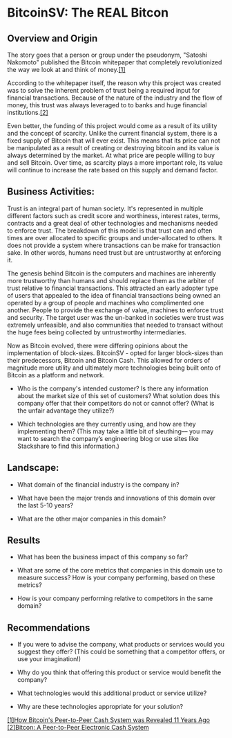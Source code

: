 # BitcoinSV: The REAL Bitcon

## Overview and Origin

The story goes that a person or group under the pseudonym, "Satoshi Nakomoto" published the Bitcoin whitepaper that completely revolutionized the way we look at and think of money.[[1]](https://news.bitcoin.com/how-bitcoins-peer-to-peer-cash-system-was-revealed-11-years-ago/#:~:text=On%20the%20eve%20of%20Halloween%20on%20October%2031%2C%202008%2C%20Satoshi,existence%20following%20Bitcoin's%20initial%20launch.) 

According to the whitepaper itself, the reason why this project was created was to solve the inherent problem of trust being a required input for financial transactions. Because of the nature of the industry and the flow of money, this trust was always leveraged to to banks and huge financial institutions.[[2]](https://bitcoin.org/bitcoin.pdf) 

Even better, the funding of this project would come as a result of its utility and the concept of scarcity. Unlike the current financial system, there is a fixed supply of Bitcoin that will ever exist. This means that its price can not be manipulated as a result of creating or destroying bitcoin and its value is always determined by the market. At what price are people willing to buy and sell Bitcoin. Over time, as scarcity plays a more important role, its value will continue to increase the rate based on this supply and demand factor. 


## Business Activities:

Trust is an integral part of human society. It's represented in multiple different factors such as credit score and worthiness, interest rates, terms, contracts and a great deal of other technologies and mechanisms needed to enforce trust. The breakdown of this model is that trust can and often times are over allocated to specific groups and under-allocated to others. It does not provide a system where transactions can be make for transaction sake. In other words, humans need trust but are untrustworthy at enforcing it. 

The genesis behind Bitcoin is the computers and machines are inherently more trustworthy than humans and should replace them as the arbiter of trust relative to financial transactions. This attracted an early adopter type of users that appealed to the idea of financial transactions being owned an operated by a group of people and machines who complimented one another. People to provide the exchange of value, machines to enforce trust and security. The target user was the un-banked in societies were trust was extremely unfeasible, and also communities that needed to transact without the huge fees being collected by untrustworthy intermediaries. 

Now as Bitcoin evolved, there were differing opinions about the implementation of block-sizes. BitcoinSV - opted for larger block-sizes than their predecessors, Bitcoin and Bitcoin Cash. This allowed for orders of magnitude more utility and ultimately more technologies being built onto of Bitcoin as a platform and network. 


* Who is the company's intended customer?  Is there any information about the market size of this set of customers?
What solution does this company offer that their competitors do not or cannot offer? (What is the unfair advantage they utilize?)

* Which technologies are they currently using, and how are they implementing them? (This may take a little bit of sleuthing–– you may want to search the company’s engineering blog or use sites like Stackshare to find this information.)


## Landscape:

* What domain of the financial industry is the company in?

* What have been the major trends and innovations of this domain over the last 5-10 years?

* What are the other major companies in this domain?


## Results

* What has been the business impact of this company so far?

* What are some of the core metrics that companies in this domain use to measure success? How is your company performing, based on these metrics?

* How is your company performing relative to competitors in the same domain?


## Recommendations

* If you were to advise the company, what products or services would you suggest they offer? (This could be something that a competitor offers, or use your imagination!)

* Why do you think that offering this product or service would benefit the company?

* What technologies would this additional product or service utilize?

* Why are these technologies appropriate for your solution?

[[1]How Bitcoin's Peer-to-Peer Cash System was Revealed 11 Years Ago](https://news.bitcoin.com/how-bitcoins-peer-to-peer-cash-system-was-revealed-11-years-ago/#:~:text=On%20the%20eve%20of%20Halloween%20on%20October%2031%2C%202008%2C%20Satoshi,existence%20following%20Bitcoin's%20initial%20launch.) 
[[2]Bitcon: A Peer-to-Peer Electronic Cash System](https://bitcoin.org/bitcoin.pdf)


